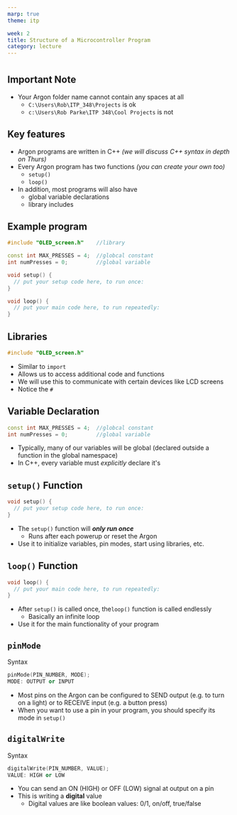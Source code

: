 ```yaml
---
marp: true
theme: itp

week: 2
title: Structure of a Microcontroller Program
category: lecture
---
```


<!-- headingDivider: 2 -->

# 

## Important Note

- Your Argon folder name cannot contain any spaces at all
  - `C:\Users\Rob\ITP_348\Projects` is ok
  - `c:\Users\Rob Parke\ITP 348\Cool Projects` is not

## Key features

- Argon programs are written in C++ *(we will discuss C++ syntax in depth on Thurs)*
- Every Argon program has two functions *(you can create your own too)*
  - `setup()`
  - `loop()`
- In addition, most programs will also have
  - global variable declarations
  - library includes

## Example program

```c++
#include "OLED_screen.h"	//library

const int MAX_PRESSES = 4;	//globcal constant
int numPresses = 0;			//global variable

void setup() {
  // put your setup code here, to run once:
}

void loop() {
  // put your main code here, to run repeatedly:
}
```

## Libraries

```c++
#include "OLED_screen.h"
```

- Similar to `import`
- Allows us to access additional code and functions
- We will use this to communicate with certain devices like LCD screens
- Notice the `#`

## Variable Declaration

```c++
const int MAX_PRESSES = 4;	//globcal constant
int numPresses = 0;			//global variable
```

- Typically, many of our variables will be global (declared outside a function in the global namespace)
- In C++, every variable must *explicitly* declare it's

## `setup()` Function

```c++
void setup() {
  // put your setup code here, to run once:
}
```

- The `setup()` function will ***only run once***
  - Runs after each powerup or reset the Argon
- Use it to initialize variables, pin modes, start using libraries, etc.

## `loop()` Function

```c++
void loop() {
  // put your main code here, to run repeatedly:
}
```

- After `setup()` is called once, the`loop()` function is called endlessly 
  - Basically an infinite loop
- Use it for the main functionality of your program

## `pinMode` 

Syntax

```c++
pinMode(PIN_NUMBER, MODE);
MODE: OUTPUT or INPUT
```

- Most pins on the Argon can be configured to SEND output (e.g. to turn on a light) or to RECEIVE input (e.g. a button press)
- When you want to use a pin in your program, you should specify its mode in `setup()`

## `digitalWrite` 

Syntax

```c++
digitalWrite(PIN_NUMBER, VALUE);
VALUE: HIGH or LOW
```

- You can send an ON (HIGH) or OFF (LOW) signal at output on a pin
- This is writing a **digital** value
  - Digital values are like boolean values: 0/1, on/off, true/false